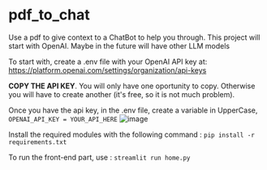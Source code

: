 # pdf_to_chat
Use a pdf to give context to a ChatBot to help you through. This project will start with OpenAI. Maybe in the future will have other LLM models

To start with, create a .env file with your OpenAI API key at: https://platform.openai.com/settings/organization/api-keys

**COPY THE API KEY**. You will only have one oportunity to copy. Otherwise you will have to create another (it's free, so it is not much problem). 

Once you have the api key, in the .env file, create a variable in UpperCase, `OPENAI_API_KEY = YOUR_API_HERE` 
![image](https://github.com/user-attachments/assets/e3a926ff-353d-469f-bb40-873b9fc0dd2c)

Install the required modules with the following command : `pip install -r requirements.txt`

To run the front-end part, use : `streamlit run home.py`
